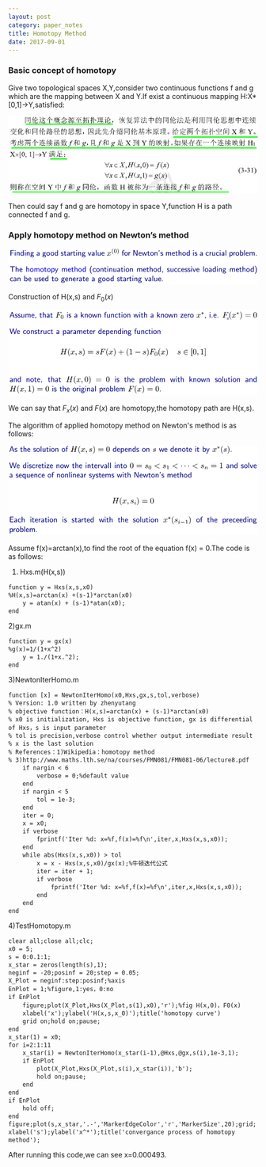 ```yaml
---
layout: post
category: paper_notes
title: Homotopy Method
date: 2017-09-01
---
```


### Basic concept of homotopy

Give two topological spaces X,Y,consider two continuous functions f and g which are the mapping between X and Y.If exist a continuous mapping H:X\*[0,1]->Y,satisfied:

![](/assets/mathematics/homotopy_method/fig1.png)

Then could say f and g are homotopy in space Y,function H is a path connected f and g.

### Apply homotopy method on Newton’s method

![](/assets/mathematics/homotopy_method/fig2.png)

Construction of H(x,s) and $F_0(x)$

![](/assets/mathematics/homotopy_method/fig3.png)

We can say that $F_x(x)$ and $F(x)$ are homotopy,the homotopy path are H(x,s).

The algorithm of applied homotopy method on Newton's method is as follows:

![](/assets/mathematics/homotopy_method/fig4.png)

Assume f(x)=arctan(x),to find the root of the equation f(x) = 0.The code is as follows:



1) Hxs.m(H(x,s))

```
function y = Hxs(x,s,x0)  
%H(x,s)=arctan(x) +(s-1)*arctan(x0)  
    y = atan(x) + (s-1)*atan(x0);  
end
```

2)gx.m
```
function y = gx(x)  
%g(x)=1/(1+x^2)  
    y = 1./(1+x.^2);  
end
```

3)NewtonIterHomo.m
```
function [x] = NewtonIterHomo(x0,Hxs,gx,s,tol,verbose)  
% Version: 1.0 written by zhenyutang 
% objective function：H(x,s)=arctan(x) + (s-1)*arctan(x0)  
% x0 is initialization, Hxs is objective function, gx is differential of Hxs，s is input parameter  
% tol is precision,verbose control whether output intermediate result  
% x is the last solution 
% References：1)Wikipedia：homotopy method 
% 3)http://www.maths.lth.se/na/courses/FMN081/FMN081-06/lecture8.pdf  
    if nargin < 6  
        verbose = 0;%default value  
    end  
    if nargin < 5  
        tol = 1e-3;  
    end  
    iter = 0;  
    x = x0;  
    if verbose  
        fprintf('Iter %d: x=%f,f(x)=%f\n',iter,x,Hxs(x,s,x0));  
    end  
    while abs(Hxs(x,s,x0)) > tol  
        x = x - Hxs(x,s,x0)/gx(x);%牛顿迭代公式  
        iter = iter + 1;  
        if verbose  
            fprintf('Iter %d: x=%f,f(x)=%f\n',iter,x,Hxs(x,s,x0));  
        end  
    end  
end
```

4)TestHomotopy.m
```
clear all;close all;clc;  
x0 = 5;  
s = 0:0.1:1;  
x_star = zeros(length(s),1);  
neginf = -20;posinf = 20;step = 0.05;  
X_Plot = neginf:step:posinf;%axis  
EnPlot = 1;%figure,1:yes，0:no  
if EnPlot  
    figure;plot(X_Plot,Hxs(X_Plot,s(1),x0),'r');%fig H(x,0)，F0(x)  
    xlabel('x');ylabel('H(x,s,x_0)');title('homotopy curve')  
    grid on;hold on;pause;      
end  
x_star(1) = x0;  
for i=2:1:11  
    x_star(i) = NewtonIterHomo(x_star(i-1),@Hxs,@gx,s(i),1e-3,1);  
    if EnPlot  
        plot(X_Plot,Hxs(X_Plot,s(i),x_star(i)),'b');  
        hold on;pause;          
    end  
end  
if EnPlot  
    hold off;  
end  
figure;plot(s,x_star,'.-','MarkerEdgeColor','r','MarkerSize',20);grid;  
xlabel('s');ylabel('x^*');title('convergance process of homotopy method');
```

After running this code,we can see x=0.000493.